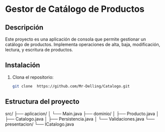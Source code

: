 # Gestor de Catálogo de Productos

## Descripción
Este proyecto es una aplicación de consola que permite gestionar un catálogo de productos. Implementa operaciones de alta, baja, modificación, lectura, y escritura de productos.
## Instalación
1. Clona el repositorio:
   ```bash
   git clone  https://github.com/Mr-Delling/Catalogo.git

## Estructura del proyecto
src/
├── aplicacion/
│   └── Main.java
├── dominio/
│   ├── Producto.java
│   ├── Catalogo.java
│   ├── Persistencia.java
│   └── Validaciones.java
└── presentacion/
    └── ICatalogo.java
